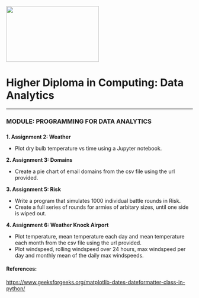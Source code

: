 
<img src="https://mjconroy.com/wp-content/uploads/2023/04/ATU-Logo.png" width="250" height="150">



# **Higher Diploma in Computing: Data Analytics**
***

### **MODULE: PROGRAMMING FOR DATA ANALYTICS**
### 


**1.  Assignment 2: Weather**
-   Plot dry bulb temperature vs time using a Jupyter notebook. 

**2.  Assignment 3: Domains**
-   Create a pie chart of email domains from the csv file using the url provided.

**3.  Assignment 5: Risk**
-   Write a program that simulates 1000 individual battle rounds in Risk.
-   Create a full series of rounds for armies of arbitary sizes, until one side is wiped out. 

**4. Assignment 6: Weather Knock Airport**
-   Plot temperature, mean temperature each day and mean temperature each month from the csv file using the url provided. 
-   Plot windspeed, rolling windspeed over 24 hours, max windspeed per day and monthly mean of the daily max windspeeds.



#### References:

https://www.geeksforgeeks.org/matplotlib-dates-dateformatter-class-in-python/

